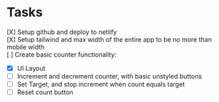# Tasks

[X] Setup github and deploy to netlify  
[X] Setup tailwind and max width of the entire app to be no more than mobile width  
[ ] Create basic counter functionality:

- [x] UI Layout
- [ ] Increment and decrement counter, with basic unstyled buttons
- [ ] Set Target, and stop increment when count equals target
- [ ] Reset count button
